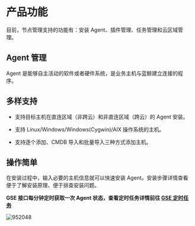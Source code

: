 # 产品功能

目前，节点管理支持的功能有：安装 Agent、插件管理、任务管理和云区域管理。

## Agent 管理

Agent 是能够自主活动的软件或者硬件系统，是业务主机与蓝鲸建立连接的程序。

## 多样支持

- 支持目标主机在直连区域（非跨云）和非直连区域（跨云）的 Agent 安装。

- 支持 Linux/Windows/Windows(Cygwin)/AIX 操作系统的主机。

- 支持逐个添加、CMDB 导入和批量导入三种方式添加主机。

## 操作简单

在安装过程中，输入必要的主机信息就可以快速安装 Agent。安装步骤详情查看便于了解安装原理、便于排查安装问题。

**GSE 接口每分钟定时获取一次 Agent 状态，查看定时任务详情前往 [GSE 定时任务](../附录/Agent_Status.md)**

![952048](../assets/agent/image-20190915235952048.png)
